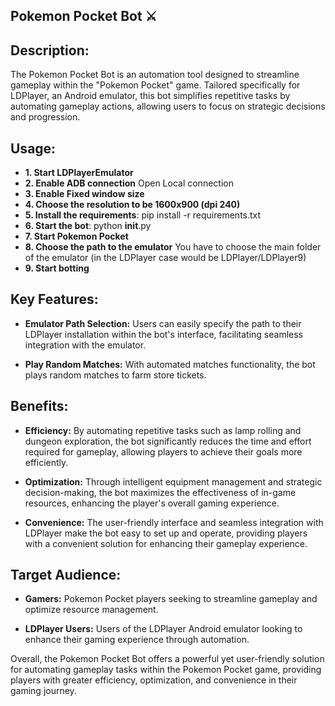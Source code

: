 ## Pokemon Pocket Bot ⚔️

## Description:

The Pokemon Pocket Bot is an automation tool designed to streamline gameplay within the "Pokemon Pocket" game. Tailored specifically for LDPlayer, an Android emulator, this bot simplifies repetitive tasks by automating gameplay actions, allowing users to focus on strategic decisions and progression.


## Usage:

- **1. Start LDPlayerEmulator**
- **2. Enable ADB connection** Open Local connection
- **3. Enable Fixed window size**
- **4. Choose the resolution to be 1600x900 (dpi 240)**
- **5. Install the requirements**: pip install -r requirements.txt
- **6. Start the bot**: python __init__.py
- **7. Start Pokemon Pocket**
- **8. Choose the path to the emulator** You have to choose the main folder of the emulator (in the LDPlayer case would be LDPlayer/LDPlayer9)
- **9. Start botting**

## Key Features:

- **Emulator Path Selection:** Users can easily specify the path to their LDPlayer installation within the bot's interface, facilitating seamless integration with the emulator.
  
- **Play Random Matches:** With automated matches functionality, the bot plays random matches to farm store tickets.

## Benefits:

- **Efficiency:** By automating repetitive tasks such as lamp rolling and dungeon exploration, the bot significantly reduces the time and effort required for gameplay, allowing players to achieve their goals more efficiently.
  
- **Optimization:** Through intelligent equipment management and strategic decision-making, the bot maximizes the effectiveness of in-game resources, enhancing the player's overall gaming experience.
  
- **Convenience:** The user-friendly interface and seamless integration with LDPlayer make the bot easy to set up and operate, providing players with a convenient solution for enhancing their gameplay experience.

## Target Audience:

- **Gamers:** Pokemon Pocket players seeking to streamline gameplay and optimize resource management.
  
- **LDPlayer Users:** Users of the LDPlayer Android emulator looking to enhance their gaming experience through automation.

Overall, the Pokemon Pocket Bot offers a powerful yet user-friendly solution for automating gameplay tasks within the Pokemon Pocket game, providing players with greater efficiency, optimization, and convenience in their gaming journey.

